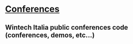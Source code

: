 # [Conferences](http://www.wintech-italia.it)


## Wintech Italia public conferences code (conferences, demos, etc...)
